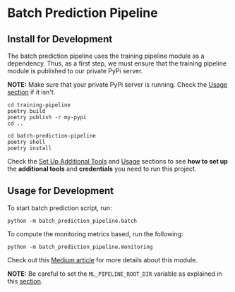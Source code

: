 # Batch Prediction Pipeline

## Install for Development

The batch prediction pipeline uses the training pipeline module as a dependency. Thus, as a first step, we must ensure that the training pipeline module is published to our private PyPi server.

**NOTE:** Make sure that your private PyPi server is running. Check the [Usage section](https://github.com/iusztinpaul/energy-forecasting#the-pipeline) if it isn't.

```shell
cd training-pipeline
poetry build
poetry publish -r my-pypi
cd ..
```

```shell
cd batch-prediction-pipeline
poetry shell
poetry install
```

Check the [Set Up Additional Tools](https://github.com/iusztinpaul/energy-forecasting#-set-up-additional-tools-) and [Usage](https://github.com/iusztinpaul/energy-forecasting#usage) sections to see **how to set up** the **additional tools** and **credentials** you need to run this project.

## Usage for Development

To start batch prediction script, run:
```shell
python -m batch_prediction_pipeline.batch
```

To compute the monitoring metrics based, run the following:
```shell
python -m batch_prediction_pipeline.monitoring
```

Check out this [Medium article](placeholder-medium-article) for more details about this module.

**NOTE:** Be careful to set the `ML_PIPELINE_ROOT_DIR` variable as explained in this [section](https://github.com/iusztinpaul/energy-forecasting#set-up-the-ml_pipeline_root_dir-variable).